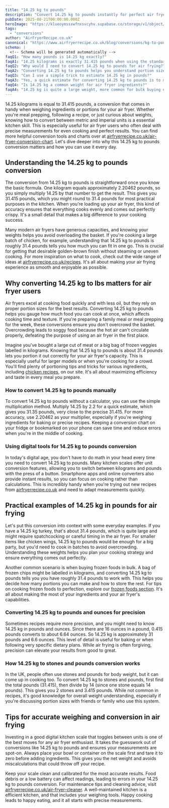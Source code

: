 ```yaml
---
title: "14.25 kg to pounds"
description: "Convert 14.25 kg to pounds instantly for perfect air fryer meal prep. Get accurate results and handy cooking tips in seconds."
pubDate: 2025-08-21T00:00:00.000Z
heroImage: "https://klueoymssxwfnxsvcyhv.supabase.co/storage/v1/object/public/Shmucket/14-25-kg-to-pounds.webp"
tags:
  - "conversions"
author: "AirFryerRecipe.co.uk"
canonical: "https://www.airfryerrecipe.co.uk/blog/conversions/kg-to-pounds/14-25-kg-to-pounds"
schema: |
  <!-- Schema will be generated automatically -->
faqQ1: "How many pounds is 14.25 kg exactly?"
faqA1: "14.25 kilograms is exactly 31.415 pounds when using the standard conversion factor of 1 kg = 2.20462 pounds. For most practical kitchen purposes, you can round this to 31.4 pounds without losing significant accuracy. This conversion is handy when weighing large ingredients or portions for your air fryer to ensure even cooking and perfect results."
faqQ2: "Why would I need to convert 14.25 kg to pounds for air frying?"
faqA2: "Converting 14.25 kg to pounds helps you understand portion sizes and avoid overloading your air fryer basket. Overcrowding can block air circulation, leading to unevenly cooked or soggy food. Knowing the weight in pounds allows you to split larger quantities into manageable batches, ensuring everything cooks crispy and golden. It's especially useful for meal prepping or cooking for groups."
faqQ3: "Can I use a simple trick to estimate 14.25 kg in pounds?"
faqA3: "Yes, a quick estimate for converting 14.25 kg to pounds is to multiply by 2.2, which gives you 31.35 pounds—very close to the precise 31.415. This method is perfect for when you're in a hurry and need a rough idea for portioning or grocery shopping. For baking or more precise recipes, though, using the exact multiplier (2.20462) or a digital scale is recommended."
faqQ4: "Is 14.25 kg a common weight for air fryer ingredients?"
faqA4: "14.25 kg is quite a large weight, more common for bulk buying or large cuts of meat rather than everyday air fryer use. For example, a whole turkey or a big batch of potatoes might approach this weight. In such cases, converting 14.25 kg to pounds (about 31.4 lbs) helps you plan cooking times and batch sizes effectively, ensuring your air fryer isn't overloaded and your food cooks perfectly."
---
```

<p>14.25 kilograms is equal to 31.415 pounds, a conversion that comes in handy when weighing ingredients or portions for your air fryer. Whether you're meal prepping, following a recipe, or just curious about weights, knowing how to convert between metric and imperial units is a essential kitchen skill. This is especially useful for air fryer users who often deal with precise measurements for even cooking and perfect results. You can find more helpful conversion tools and charts over at <a href="https://www.airfryerrecipe.co.uk/air-fryer-conversion-chart">airfryerrecipe.co.uk/air-fryer-conversion-chart</a>. Let's dive deeper into why this 14.25 kg to pounds conversion matters and how you can use it every day.</p>

<h2>Understanding the 14.25 kg to pounds conversion</h2>
<p>The conversion from 14.25 kg to pounds is straightforward once you know the basic formula. One kilogram equals approximately 2.20462 pounds, so you simply multiply 14.25 by that number to get the result. This gives you 31.415 pounds, which you might round to 31.4 pounds for most practical purposes in the kitchen. When you're loading up your air fryer, this kind of accuracy ensures that everything cooks evenly and comes out perfectly crispy. It's a small detail that makes a big difference to your cooking success.</p>
<p>Many modern air fryers have generous capacities, and knowing your weights helps you avoid overloading the basket. If you're cooking a large batch of chicken, for example, understanding that 14.25 kg to pounds is roughly 31.4 pounds tells you how much you can fit in one go. This is crucial for getting that desirable golden-brown finish without steaming or uneven cooking. For more inspiration on what to cook, check out the wide range of ideas at <a href="https://www.airfryerrecipe.co.uk/recipes">airfryerrecipe.co.uk/recipes</a>. It's all about making your air frying experience as smooth and enjoyable as possible.</p>

<h2>Why converting 14.25 kg to lbs matters for air fryer users</h2>
<p>Air fryers excel at cooking food quickly and with less oil, but they rely on proper portion sizes for the best results. Converting 14.25 kg to pounds helps you gauge how much food you can cook at once, which affects cooking time and texture. If you're preparing a family meal or meal prepping for the week, these conversions ensure you don't overcrowd the basket. Overcrowding leads to soggy food because the hot air can't circulate properly, defeating the purpose of using an air fryer in the first place.</p>
<p>Imagine you've bought a large cut of meat or a big bag of frozen veggies labelled in kilograms. Knowing that 14.25 kg to pounds is about 31.4 pounds lets you portion it out correctly for your air fryer's capacity. This is especially useful for larger models or when you're cooking for a crowd. You'll find plenty of portioning tips and tricks for various ingredients, including <a href="https://www.airfryerrecipe.co.uk/recipe-category/chicken">chicken recipes</a>, on our site. It's all about maximizing efficiency and taste in every meal you prepare.</p>

<h3>How to convert 14.25 kg to pounds manually</h3>
<p>To convert 14.25 kg to pounds without a calculator, you can use the simple multiplication method. Multiply 14.25 by 2.2 for a quick estimate, which gives you 31.35 pounds, very close to the precise 31.415. For more accuracy, use 2.20462 as your multiplier, especially if you're weighing ingredients for baking or precise recipes. Keeping a conversion chart on your fridge or bookmarked on your phone can save time and reduce errors when you're in the middle of cooking.</p>

<h3>Using digital tools for 14.25 kg to pounds conversion</h3>
<p>In today's digital age, you don't have to do math in your head every time you need to convert 14.25 kg to pounds. Many kitchen scales offer unit conversion features, allowing you to switch between kilograms and pounds with the press of a button. Smartphone apps and online converters also provide instant results, so you can focus on cooking rather than calculations. This is incredibly handy when you're trying out new recipes from <a href="https://www.airfryerrecipe.co.uk">airfryerrecipe.co.uk</a> and need to adapt measurements quickly.</p>

<h2>Practical examples of 14.25 kg in pounds for air frying</h2>
<p>Let's put this conversion into context with some everyday examples. If you have a 14.25 kg turkey, that's about 31.4 pounds, which is quite large and might require spatchcocking or careful timing in the air fryer. For smaller items like chicken wings, 14.25 kg to pounds would be enough for a big party, but you'd need to cook in batches to avoid overcrowding. Understanding these weights helps you plan your cooking strategy and ensure everything comes out perfectly.</p>
<p>Another common scenario is when buying frozen foods in bulk. A bag of frozen chips might be labelled in kilograms, and converting 14.25 kg to pounds tells you you have roughly 31.4 pounds to work with. This helps you decide how many portions you can make and how to store the rest. For tips on cooking frozen foods to perfection, explore our <a href="https://www.airfryerrecipe.co.uk/recipe-category/frozen-foods">frozen foods section</a>. It's all about making the most of your ingredients and your air fryer's capabilities.</p>

<h3>Converting 14.25 kg to pounds and ounces for precision</h3>
<p>Sometimes recipes require more precision, and you might need to know 14.25 kg in pounds and ounces. Since there are 16 ounces in a pound, 0.415 pounds converts to about 6.64 ounces. So 14.25 kg is approximately 31 pounds and 6.6 ounces. This level of detail is useful for baking or when following very specific dietary plans. While air frying is often forgiving, precision can elevate your results from good to great.</p>

<h3>How 14.25 kg to stones and pounds conversion works</h3>
<p>In the UK, people often use stones and pounds for body weight, but it can come up in cooking too. To convert 14.25 kg to stones and pounds, first find the total pounds (31.415), then divide by 14 (since one stone equals 14 pounds). This gives you 2 stones and 3.415 pounds. While not common in recipes, it's good knowledge for overall weight understanding, especially if you're discussing portion sizes with friends or family who use this system.</p>

<h2>Tips for accurate weighing and conversion in air frying</h2>
<p>Investing in a good digital kitchen scale that toggles between units is one of the best moves for any air fryer enthusiast. It takes the guesswork out of conversions like 14.25 kg to pounds and ensures your measurements are spot-on. Always place your bowl or container on the scale first and tare it to zero before adding ingredients. This gives you the net weight and avoids miscalculations that could throw off your recipe.</p>
<p>Keep your scale clean and calibrated for the most accurate results. Food debris or a low battery can affect readings, leading to errors in your 14.25 kg to pounds conversion. For maintenance tips and cleaning advice, visit <a href="https://www.airfryerrecipe.co.uk/air-fryer-cleaner">airfryerrecipe.co.uk/air-fryer-cleaner</a>. A well-maintained kitchen is a efficient kitchen, and that includes your weighing tools. Happy cooking leads to happy eating, and it all starts with precise measurements.</p>
